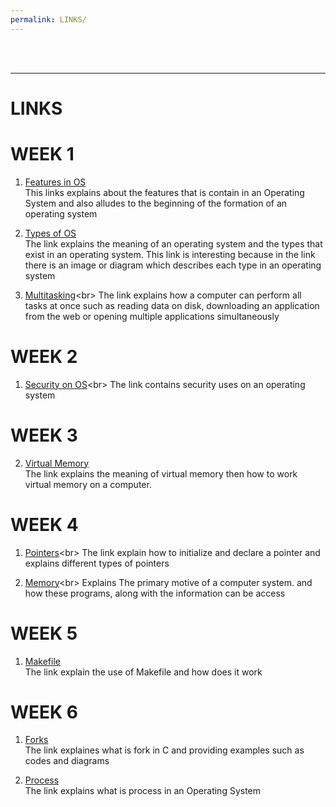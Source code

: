 ```yaml
---
permalink: LINKS/
---
```

<br>
<br>
<hr>

# LINKS

# WEEK 1

1. [Features in OS](https://www.interviewbit.com/blog/features-of-operating-system/)<br>
This links explains about the features that is contain in an Operating System and
also alludes to the beginning of the formation of an operating system

2. [Types of OS](https://www.naukri.com/learning/articles/types-of-operating-systems/)<br>
The link explains the meaning of an operating system and the types that exist in an operating system.
This link is interesting because in the link there is an image or diagram
which describes each type in an operating system

3. [Multitasking](https://byjus.com/gate/multitasking-operating-system-notes/#:~:text=The%20multitasking%20OS%20refers%20to,tasks%20at%20the%20same%20time.)<br>
The link explains how a computer can perform all tasks at once such as
reading data on disk, downloading an application from the web or opening multiple applications
simultaneously

# WEEK 2

1. [Security on OS](https://www.techopedia.com/definition/24774/operating-system-security-os-security#:~:text=OS%20security%20refers%20to%20specified,if%20OS%20security%20is%20compromised.)<br>
The link contains security uses on an operating system

# WEEK 3

2. [Virtual Memory](https://www.techtarget.com/searchstorage/definition/virtual-memory)<br>
The link explains the meaning of virtual memory
then how to work virtual memory on a computer.

# WEEK 4

1. [Pointers](https://www.guru99.com/c-pointers.html#:~:text=The%20Pointer%20in%20C%2C%20is,the%20next%2F%20previous%20memory%20location.)<br>
The link explain how to initialize and declare a pointer and 
explains different types of pointers

2. [Memory](https://www.geeksforgeeks.org/memory-management-in-operating-system/.)<br>
Explains The primary motive of a computer system. 
and how these programs, along with the information can be access

# WEEK 5

1. [Makefile](https://opensource.com/article/18/8/what-how-makefile)<br>
The link explain the use of Makefile and how does it work

# WEEK 6

1. [Forks](https://www.geeksforgeeks.org/fork-system-call/)<br>
The link explaines what is fork in C and providing examples such as codes and diagrams

2. [Process](https://www.tutorialspoint.com/operating_system/os_processes.htm)<br>
The link explains what is process in an Operating System
